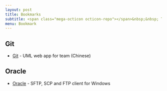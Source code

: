 ```yaml
---
layout: post
title: Bookmarks
subtitle: <span class="mega-octicon octicon-repo"></span>&nbsp;&nbsp; To mark useful libs - tools - books
menu: Bookmark
---
```


## Git
- [Git](https://www.processon.com/) - UML web app for team (Chinese)

## Oracle
- [Oracle](https://winscp.net/eng/download.php) - SFTP, SCP and FTP client for Windows

